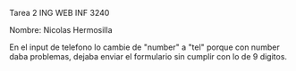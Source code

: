 Tarea 2 ING WEB INF 3240 

Nombre: Nicolas Hermosilla

En el input de telefono lo cambie de "number" a "tel" porque con number daba problemas, dejaba enviar el formulario sin cumplir con lo de 9 digitos. 
